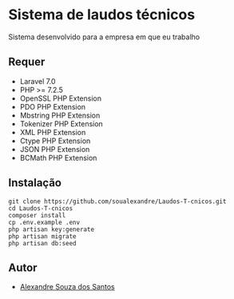 # Sistema de laudos técnicos

Sistema desenvolvido para a empresa em que eu trabalho

## Requer

- Laravel 7.0
- PHP >= 7.2.5
- OpenSSL PHP Extension
- PDO PHP Extension
- Mbstring PHP Extension
- Tokenizer PHP Extension
- XML PHP Extension
- Ctype PHP Extension
- JSON PHP Extension
- BCMath PHP Extension

## Instalação

```
git clone https://github.com/soualexandre/Laudos-T-cnicos.git 
cd Laudos-T-cnicos
composer install
cp .env.example .env
php artisan key:generate
php artisan migrate
php artisan db:seed
```


## Autor

- [Alexandre Souza dos Santos](https://github.com/soualexandre)


